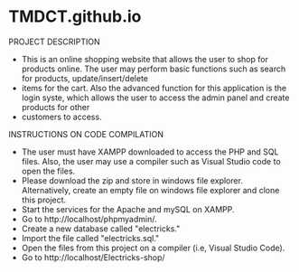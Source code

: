 # TMDCT.github.io

PROJECT DESCRIPTION

- This is an online shopping website that allows the user to shop for products online. The user may perform basic functions such as search for products, update/insert/delete <br />
- items for the cart. Also the advanced function for this application is the login syste, which allows the user to access the admin panel and create products for other <br />
- customers to access.<br />

INSTRUCTIONS ON CODE COMPILATION

- The user must have XAMPP downloaded to access the PHP and SQL files. Also, the user may use a compiler such as Visual Studio code to open the files.<br />
- Please download the zip and store in windows file explorer. Alternatively, create an empty file on windows file explorer and clone this project.<br />
- Start the services for the Apache and mySQL on XAMPP.<br />
- Go to http://localhost/phpmyadmin/.<br />
- Create a new database called "electricks."<br />
- Import the file called "electricks.sql."<br />
- Open the files from this project on a compiler (i.e, Visual Studio Code).<br />
- Go to http://localhost/Electricks-shop/
